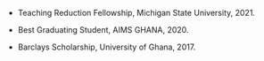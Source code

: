 - Teaching Reduction Fellowship, Michigan State University, 2021.

- Best Graduating Student, AIMS GHANA, 2020.

- Barclays Scholarship, University of Ghana, 2017.
